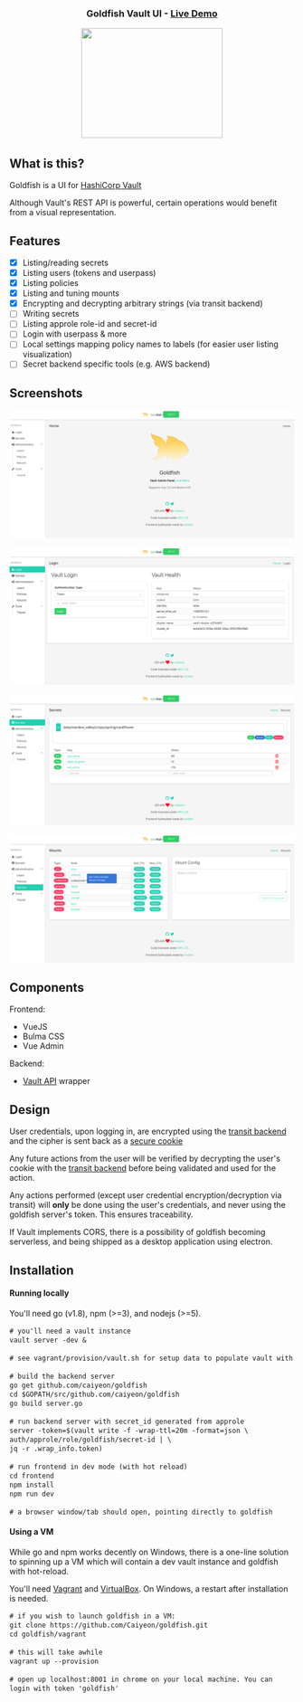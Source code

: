 <div align="center">

<h3>Goldfish Vault UI - <a href="http://67.205.184.214:8000">Live Demo</a></h3>

<p><img width="250" height="194" src="https://github.com/Caiyeon/goldfish/blob/master/frontend/client/assets/logo%402x.png"></p>

</div>

## What is this?

Goldfish is a UI for [HashiCorp Vault](https://www.vaultproject.io)

Although Vault's REST API is powerful, certain operations would benefit from a visual representation.

<!--
-->
## Features

* [x] Listing/reading secrets
* [x] Listing users (tokens and userpass)
* [x] Listing policies
* [x] Listing and tuning mounts
* [x] Encrypting and decrypting arbitrary strings (via transit backend)
* [ ] Writing secrets
* [ ] Listing approle role-id and secret-id
* [ ] Login with userpass & more
* [ ] Local settings mapping policy names to labels (for easier user listing visualization)
* [ ] Secret backend specific tools (e.g. AWS backend)

<!--
-->
## Screenshots

![](screenshots/Home.png)


![](screenshots/Login.png)


![](screenshots/Secrets.png)


![](screenshots/Mounts.png)


<!--
-->
## Components

Frontend:
* VueJS
* Bulma CSS
* Vue Admin

Backend:
* [Vault API](https://godoc.org/github.com/hashicorp/vault/api) wrapper

<!--
-->
## Design

User credentials, upon logging in, are encrypted using the [transit backend](https://www.vaultproject.io/docs/secrets/transit/) and the cipher is sent back as a [secure cookie](http://www.gorillatoolkit.org/pkg/securecookie)

Any future actions from the user will be verified by decrypting the user's cookie with the [transit backend](https://www.vaultproject.io/docs/secrets/transit/) before being validated and used for the action.

Any actions performed (except user credential encryption/decryption via transit) will **only** be done using the user's credentials, and never using the goldfish server's token. This ensures traceability.

If Vault implements CORS, there is a possibility of goldfish becoming serverless, and being shipped as a desktop application using electron.

<!--
-->
## Installation

#### Running locally
You'll need go (v1.8), npm (>=3), and nodejs (>=5).

```
# you'll need a vault instance
vault server -dev &

# see vagrant/provision/vault.sh for setup data to populate vault with

# build the backend server
go get github.com/caiyeon/goldfish
cd $GOPATH/src/github.com/caiyeon/goldfish
go build server.go

# run backend server with secret_id generated from approle
server -token=$(vault write -f -wrap-ttl=20m -format=json \
auth/approle/role/goldfish/secret-id | \
jq -r .wrap_info.token)

# run frontend in dev mode (with hot reload)
cd frontend
npm install
npm run dev

# a browser window/tab should open, pointing directly to goldfish
```


#### Using a VM
While go and npm works decently on Windows, there is a one-line solution to spinning up a VM which will contain a dev vault instance and goldfish with hot-reload.

You'll need [Vagrant](https://www.vagrantup.com/downloads.html) and [VirtualBox](https://www.virtualbox.org/). On Windows, a restart after installation is needed.

```
# if you wish to launch goldfish in a VM:
git clone https://github.com/Caiyeon/goldfish.git
cd goldfish/vagrant

# this will take awhile
vagrant up --provision

# open up localhost:8001 in chrome on your local machine. You can login with token 'goldfish'
```

